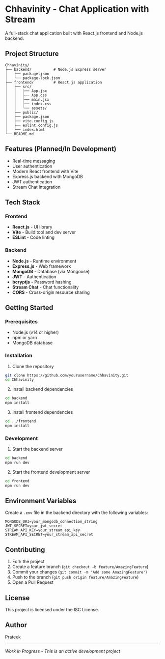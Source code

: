 # Chhavinity - Chat Application with Stream

A full-stack chat application built with React.js frontend and Node.js backend.

## Project Structure

```
Chhavinity/
├── backend/          # Node.js Express server
│   ├── package.json
│   └── package-lock.json
├── frontend/         # React.js application
│   ├── src/
│   │   ├── App.jsx
│   │   ├── App.css
│   │   ├── main.jsx
│   │   ├── index.css
│   │   └── assets/
│   ├── public/
│   ├── package.json
│   ├── vite.config.js
│   ├── eslint.config.js
│   └── index.html
└── README.md
```

## Features (Planned/In Development)

- Real-time messaging
- User authentication
- Modern React frontend with Vite
- Express.js backend with MongoDB
- JWT authentication
- Stream Chat integration

## Tech Stack

### Frontend
- **React.js** - UI library
- **Vite** - Build tool and dev server
- **ESLint** - Code linting

### Backend
- **Node.js** - Runtime environment
- **Express.js** - Web framework
- **MongoDB** - Database (via Mongoose)
- **JWT** - Authentication
- **bcryptjs** - Password hashing
- **Stream Chat** - Chat functionality
- **CORS** - Cross-origin resource sharing

## Getting Started

### Prerequisites
- Node.js (v14 or higher)
- npm or yarn
- MongoDB database

### Installation

1. Clone the repository
```bash
git clone https://github.com/yourusername/Chhavinity.git
cd Chhavinity
```

2. Install backend dependencies
```bash
cd backend
npm install
```

3. Install frontend dependencies
```bash
cd ../frontend
npm install
```

### Development

1. Start the backend server
```bash
cd backend
npm run dev
```

2. Start the frontend development server
```bash
cd frontend
npm run dev
```

## Environment Variables

Create a `.env` file in the backend directory with the following variables:
```
MONGODB_URI=your_mongodb_connection_string
JWT_SECRET=your_jwt_secret
STREAM_API_KEY=your_stream_api_key
STREAM_API_SECRET=your_stream_api_secret
```

## Contributing

1. Fork the project
2. Create a feature branch (`git checkout -b feature/AmazingFeature`)
3. Commit your changes (`git commit -m 'Add some AmazingFeature'`)
4. Push to the branch (`git push origin feature/AmazingFeature`)
5. Open a Pull Request

## License

This project is licensed under the ISC License.

## Author

Prateek

---

*Work in Progress - This is an active development project*
